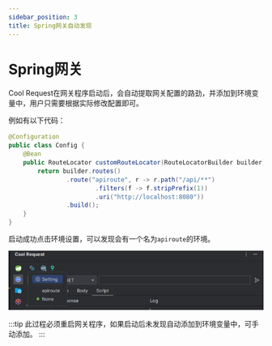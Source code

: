 ```yaml
---
sidebar_position: 3
title: Spring网关自动发现
---
```


# Spring网关

Cool Request在网关程序启动后，会自动提取网关配置的路劲，并添加到环境变量中，用户只需要根据实际修改配置即可。

例如有以下代码：

```java
@Configuration
public class Config {
    @Bean
    public RouteLocator customRouteLocator(RouteLocatorBuilder builder) {
        return builder.routes()
                .route("apiroute", r -> r.path("/api/**")
                        .filters(f -> f.stripPrefix(1))
                        .uri("http://localhost:8080"))
                .build();
    }
}

```
启动成功点击环境设置，可以发现会有一个名为`apiroute`的环境。

![Alt text](../images/env_setting.png)

:::tip
此过程必须重启网关程序，如果启动后未发现自动添加到环境变量中，可手动添加。
:::